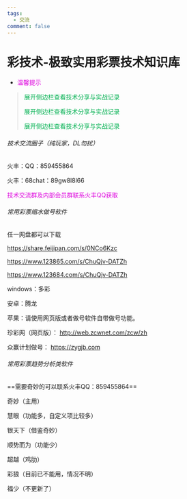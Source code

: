 ```yaml
---
tags:
  - 交流
comment: false
---
```

# 彩技术-极致实用彩票技术知识库

*   <font color="#dd00dd">温馨提示</font>
><font color="#00b050">展开侧边栏查看技术分享与实战记录</font>
> 
><font color="#00b050">展开侧边栏查看技术分享与实战记录</font>
> 
><font color="#00b050">展开侧边栏查看技术分享与实战记录</font>

###### 技术交流圈子（纯玩家，DL勿扰）

  火丰：QQ：859455864
  
  火丰：68chat：89gw8l8l66

<font color="#dd00dd">技术交流群及内部会员群联系火丰QQ获取</font>


 

###### 常用彩票缩水做号软件

任一网盘都可以下载

https://share.feijipan.com/s/0NCo6Kzc

https://www.123865.com/s/ChuQjv-DATZh

https://www.123684.com/s/ChuQjv-DATZh

windows：多彩 

安卓：腾龙

苹果：请使用网页版或者做号软件自带做号功能。

珍彩网（网页版）： http://web.zcwnet.com/zcw/zh

众赢计划做号： https://zygjb.com

###### 常用彩票趋势分析类软件

==需要奇妙的可以联系火丰QQ：859455864==

奇妙（主用）

慧眼（功能多，自定义项比较多）

银天下（借鉴奇妙）

顺势而为（功能少）

超越（鸡肋）

彩狼（目前已不能用，情况不明）

福少（不更新了）

